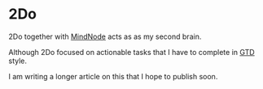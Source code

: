 # 2Do

2Do together with [MindNode](mindnode) acts as as my second brain.

Although 2Do focused on actionable tasks that I have to complete in [GTD](http://gettingthingsdone.com/) style.

I am writing a longer article on this that I hope to publish soon.